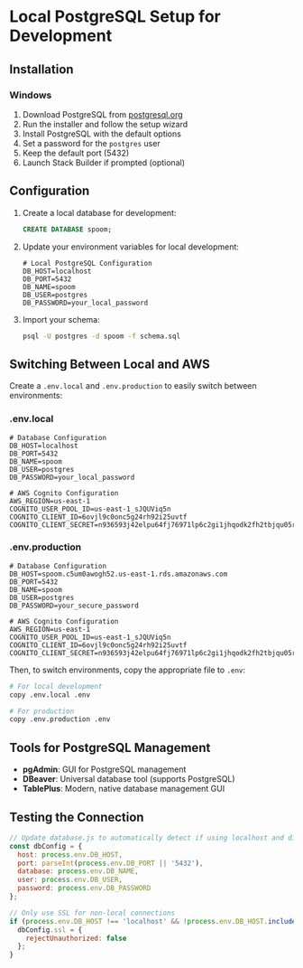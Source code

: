 # Local PostgreSQL Setup for Development

## Installation

### Windows
1. Download PostgreSQL from [postgresql.org](https://www.postgresql.org/download/windows/)
2. Run the installer and follow the setup wizard
3. Install PostgreSQL with the default options
4. Set a password for the `postgres` user
5. Keep the default port (5432)
6. Launch Stack Builder if prompted (optional)

## Configuration

1. Create a local database for development:
   ```sql
   CREATE DATABASE spoom;
   ```

2. Update your environment variables for local development:
   ```
   # Local PostgreSQL Configuration
   DB_HOST=localhost
   DB_PORT=5432
   DB_NAME=spoom
   DB_USER=postgres
   DB_PASSWORD=your_local_password
   ```

3. Import your schema:
   ```bash
   psql -U postgres -d spoom -f schema.sql
   ```

## Switching Between Local and AWS

Create a `.env.local` and `.env.production` to easily switch between environments:

### .env.local
```
# Database Configuration
DB_HOST=localhost
DB_PORT=5432
DB_NAME=spoom
DB_USER=postgres
DB_PASSWORD=your_local_password

# AWS Cognito Configuration 
AWS_REGION=us-east-1
COGNITO_USER_POOL_ID=us-east-1_sJQUViq5n
COGNITO_CLIENT_ID=6ovjl9c0onc5g24rh92i25uvtf
COGNITO_CLIENT_SECRET=n936593j42elpu64fj76971lp6c2gi1jhqodk2fh2tbjqu05rjk
```

### .env.production
```
# Database Configuration
DB_HOST=spoom.c5um0awogh52.us-east-1.rds.amazonaws.com
DB_PORT=5432
DB_NAME=spoom
DB_USER=postgres
DB_PASSWORD=your_secure_password

# AWS Cognito Configuration
AWS_REGION=us-east-1
COGNITO_USER_POOL_ID=us-east-1_sJQUViq5n
COGNITO_CLIENT_ID=6ovjl9c0onc5g24rh92i25uvtf
COGNITO_CLIENT_SECRET=n936593j42elpu64fj76971lp6c2gi1jhqodk2fh2tbjqu05rjk
```

Then, to switch environments, copy the appropriate file to `.env`:
```bash
# For local development
copy .env.local .env

# For production
copy .env.production .env
```

## Tools for PostgreSQL Management

- **pgAdmin**: GUI for PostgreSQL management
- **DBeaver**: Universal database tool (supports PostgreSQL)
- **TablePlus**: Modern, native database management GUI

## Testing the Connection

```javascript
// Update database.js to automatically detect if using localhost and disable SSL
const dbConfig = {
  host: process.env.DB_HOST,
  port: parseInt(process.env.DB_PORT || '5432'),
  database: process.env.DB_NAME,
  user: process.env.DB_USER,
  password: process.env.DB_PASSWORD
};

// Only use SSL for non-local connections
if (process.env.DB_HOST !== 'localhost' && !process.env.DB_HOST.includes('127.0.0.1')) {
  dbConfig.ssl = {
    rejectUnauthorized: false
  };
}
```
